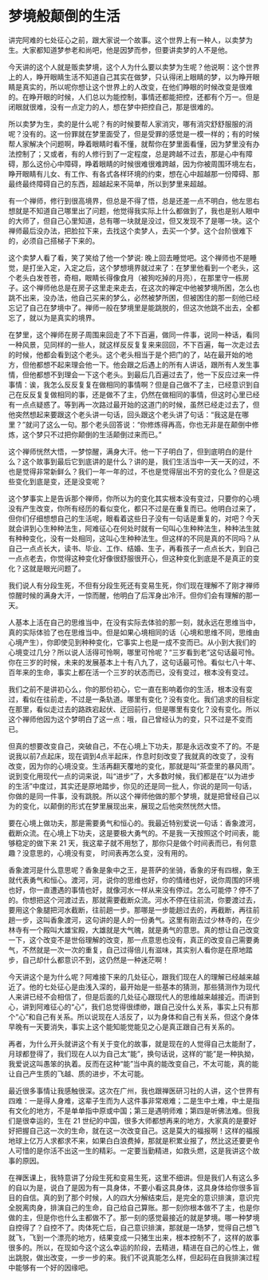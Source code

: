 # 梦境般颠倒的生活

讲完阿难的七处征心之前，跟大家说一个故事。这个世界上有一种人，以卖梦为生。大家都知道梦参老和尚吧，他是因梦而参，但要讲卖梦的人不是他。

今天讲的这个人就是贩卖梦境，这个人为什么要以卖梦为生呢？他说啊：这个世界上的人，睁开眼睛生活不知道自己其实在做梦，只认得闭上眼睛的梦，以为睁开眼睛是真实的，所以呢你想让这个世界上的人改变，在他们睁眼的时候改变是很难的。在睁开眼的时候，人们总以为能控制，事情还都能把控，还都有个万一。但是闭眼就很难，没有一点定力的人，想在梦中把控自己，那是很难的。

所以卖梦为生，卖的是什么呢？有的时候要帮人家消灾，哪有消灾舒舒服服的消呢？没有的。这一份罪就在梦里面受了，但是受罪的感觉是一模一样的；有的时候帮人家解决个问题啊，睁着眼睛时看不懂，就帮你在梦里面看懂，因为梦里没有办法控制了；又或者，有的人修行到了一定程度，总是跨越不过去，那是心中有障碍，那么这份心中障碍，睁着眼睛的时候很难很难跨越，因为你被周围环境左右，睁开眼睛有儿女、有工作、有各式各样环境的约束，想在心中超越那一份障碍、那最终最终障碍自己的东西，超越起来不简单，所以到梦里来超越。

有一个禅师，修行到很高境界，但总是不得了悟，总是还差一点不明白，他左思右想就是不知道自己哪里出了问题，他觉得我实际上什么都做到了，我也是别人眼中的大师了，但自己心里知道，总有哪一块就是没过，但又发现不了是哪一块。这个禅师最后没办法，把脸拉下来，去找这个卖梦人，去买一个梦。这个台阶很难下的，必须自己搭梯子下来的。

这个卖梦人看了看，笑了笑给了他一个梦说: 晚上回去睡觉吧。这个禅师也不是睡觉，是打坐入定，入定之后，这个梦想境界就过来了：在梦里他看到一个老头，这个老头白发苍苍，奇相，眼睛长得像食月（被狗吃掉的月亮），在那里守一栋房子。这个禅师他总是在房子这里走来走去，在这次的禅定中他被梦境所困，怎么也跳不出来，没办法，他自己买来的梦么，必然被梦所困，但被困住的那一刻他已经忘记了自己在梦境中了。禅师一般在梦境里是能跳脱的，但这次他跳不出去，全都忘了，就以为是真实的境界。

在梦里，这个禅师在房子周围来回走了不下百遍，做同一件事，说同一种话，看同一种风景，见同样的一些人，就这样反反复复来来回回，不下百遍，每一次走过去的时候，他都会看到这个老头。这个老头相当于是个把门的了，站在最开始的地方，但他都想不起来理会他一下。他会跟之后遇上的所有人讲话，跟所有人发生事情，但他都想不到理会一下这个老头。到最后几百遍过去了，他一下反应过来一件事情：诶，我怎么反反复复在做相同的事情啊？但是自己做不了主，已经意识到自己在反反复复做相同的事，还是做不了主，仍然在做相同的事情，但这时心里已经有一点点疑惑了。等到再一次路过最开始的这道门的时候，虽然已经走过去了，但他突然想起来要跟这个老头讲一句话，回头跟这个老头讲了句话：“我这是在哪里？”就问了这么一句。那个老头回答说：“你修炼得再高，你也无非是在颠倒中修炼，这个梦只不过把你颠倒的生活颠倒过来而已。”

这个禅师恍然大悟，一梦惊醒，满身大汗。他一下子明白了，但到底明白的是什么？这个故事到最后它到底讲的是什么？讲的是，我们生活当中一天一天的过，不也是觉得非常新鲜么？我们一年一年的过，不也是觉得层出不穷的变化么？但是这些变化到底是变，还是没变呢？

这个梦事实上是告诉那个禅师，你所以为的变化其实根本没有变过，只要你的心境没有产生改变，你所有经历的看似变化，都只不过是在重复而已。他明白过来了，但你们仔细想想自己的生活呢，眼看着这些日子没有一句话是重复的，对吧？今天就会讲到心生种种法生，阿难征心在何处时就有一句叫心生种种法生，种种法生就有种种变化，没有一处相同，这叫心生种种法生。但这样的不同是真的不同吗？从自己一点点长大，读书、毕业、工作、结婚、生子，再看孩子一点点长大，到自己一点点老去，你觉得这种变化好像很舒服很开心，但这种变化到底是不是真正的变化？这就是眼光问题了。

我们说人有分段生死，不但有分段生死还有变易生死，你们现在理解不了刚才禅师惊醒时候的满身大汗，一惊而醒，他明白了后浑身出冷汗。但你们会有理解的那一天。

人基本上活在自己的思维当中，在没有实际去体验的那一刻，就永远在思维当中，真的实际体验了也在思维当中。但是如果心境相同的话（心境和思维不同，思维由心境产生），你即使见到种种变化，它事实上也是一成不变而已。从小到大我们的心境变过几分？所以说人活得可怜啊，哪里可怜呢？“三岁看到老”这句话最可怜。你在三岁的时候，未来的发展基本上十有八九了，这句话最可怜。看似七八十年、百年来的生命，事实上都在活一个三岁的状态而已，没有变过，根本没有变过。

我们之前不是讲初心么，你的那份初心，它一直在影响着你的生活，根本没有变过，看似在往前走，不过是一条轨道。哪里有变化？没有变化。我们追求的目标定在那里，看似走过去的路跌宕起伏、迂回前行，但是哪里有变化？没有变化。所以这个禅师他因为这个梦明白了这一点：哦，自己曾经认为的变，只不过是不变而已。

但真的想要改变自己，突破自己，不在心境上下功夫，那是永远改变不了的。不是说我以前7点起床，现在调到4点半起床，作息时刻改变了我就真的改变了，没有改变，因为你的心境没变。生活再翻天覆地的变化，那就是叫“茶壶里的暴风雨”。说到变化用现代一点的词来说，叫“进步”了，大多数时候，我们都是在“以为进步的生活”中度过，其实还是原地踏步，你见的还是同一批人，你说的是同一句话，你做的是同一件事，没有跳脱。所以这个禅师他做的那个梦境，就是把曾经自己以为的变化，以颠倒的形式在梦里展现出来，展现之后他突然恍然大悟。

要在心境上做功夫，那是需要勇气和恒心的。我最近特别爱说一句话：香象渡河，截断众流。在心境上下功夫，这是要极大勇气的。不是我一天按照这个时间表，能够稳定的做下来 21 天，我这辈子就不用愁了，那你只是做个时间表而已，有何意趣？没意思的，心境没有变， 时间表再怎么变，没有用的。

香象渡河是什么意思呢？香象是象中之王，是菩萨的坐骑，香象的牙有四根，象王就代表勇气和恒心。渡河，河，说你的思维也好，你的情绪也好，说你周围的环境也好，你一直遭遇的事情也好，就像河水一样从来没有停过。怎么可能停？停不了的。你想把这个河渡过去，那就需要截断众流。河水不停在往前流，你要渡过去，要用这个象腿把河水截断，往前趟一步。那哪是一步能趟过去的，再截断，再往前趟一步，这叫香象渡河，这句讲的是人的一份勇气。这里有刚去过少林寺的，在少林寺有一个殿叫大雄宝殿，大雄就是大气魄，就是勇气的意思。真的想让自己改变一下，这个改变不是世俗理解的改变，那一点意思也没有，真正的改变自己需要勇气，不然就是一次一次的重复，自己过得倍儿有滋味，其实别人看你是在原地踏步，自己却什么都意识不到，这仍然是一种迷茫啊！

今天讲这个是为什么呢？阿难接下来的几处征心，跟我们现在人的理解已经越来越近了。他的七处征心是由浅入深的，最开始是一些基本的猜测，那些猜测作为现代人来讲已经不会相信了，但是后面的几处征心跟现代人的思维越来越接近。而讲到心，讲到阿难征心的“心”，我们总觉得很缥缈，跟自己没什么关系，事实上只有那个“心”和自己有关系。所以说现在人活反了，以为身体和自己有关系，但这个身体早晚有一天要消失，事实上这个能知能觉能见之心是真正跟自己有关系的。

再者，为什么开头就讲这个有关于变化的故事，就是现在的人觉得自己太能耐了，月球都登得了，我们现在人以为自己太“能”，换句话说，这样的“能”是一种执拗，我爱说这叫愚笨的执着。反而在这种“能”当中真的能改变自己，不太可能，真的能让自己产生质的飞越、质的进步，不太可能。

最近很多事情让我感触很深。这次在广州，我也跟禅医研习社的人讲，这个世界有四难：一是得人身难，这辈子生而为人这件事非常艰难；二是生中土难，中土是指有文化的地方，不是单单指中原或中国；第三是遇明师难；第四是听佛法难。但我们是很幸运的，生在 21 世纪的中国，很多大师都想再来的地方，大家真的是要好好把握自己这一次的生命，就在这一次改变自己。这是莫大的福报啊！这样的福报地球上亿万人求都求不来，如果白白浪费掉，那就是积累业报了，然比这还要更令人可惜的是你活不出这一生的精彩。一定要当勤精进，如救头燃，这是我讲这个故事的原因。

在禅医课上，我特意讲了分段生死和变易生死，这里不细讲。但是我们人有这么多的自以为是，说白了是因为有一具身体，不要小看这具身体，这具身体给你很多盲目的自信。真的到了那个时候，人的四大分解结束后，是完全的意识排演，意识完全脱离肉身，排演自己的生命，自己给自己算账。那一刻你根本做不了主，也是你做的主，但是你也什么主都做不了。那一刻的感觉最接近的就是梦境。哪一种梦境自控得了？自控不了。肉体死亡后，自己意识排演，那就是一场梦，觉得自己想飞就飞，飞到一个漂亮的地方，结果变成一只猪生出来，根本控制不了，这样的故事很多的。所以，在现如今这个这么幸运的阶段，去精进，精进在自己的心性上，做出跳脱，做出改变，一步一步的来。我们不说真能怎么样，但起码在自我排演过程中能够有一个好的因缘吧。

